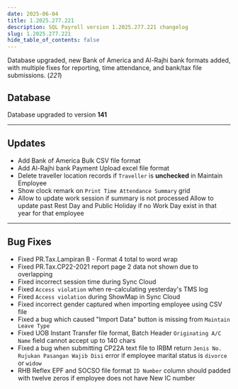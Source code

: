 ```yaml
---
date: 2025-06-04
title: 1.2025.277.221
description: SQL Payroll version 1.2025.277.221 changelog
slug: 1.2025.277.221
hide_table_of_contents: false
---
```


Database upgraded, new Bank of America and Al-Rajhi bank formats added, with multiple fixes for reporting, time attendance, and bank/tax file submissions. (*221*)

<!-- truncate -->

## Database

Database upgraded to version **141**

---

## Updates

- Add Bank of America Bulk CSV file format
- Add Al-Rajhi bank Payment Upload excel file format
- Delete traveller location records if `Traveller` is **unchecked** in Maintain Employee
- Show clock remark on `Print Time Attendance Summary` grid
- Allow to update work session if summary is not processed
Allow to update past Rest Day and Public Holiday if no Work Day exist in that year for that employee

---

## Bug Fixes

- Fixed PR.Tax.Lampiran B - Format 4 total to word wrap
- Fixed PR.Tax.CP22-2021 report page 2 data not shown due to overlapping
- Fixed incorrect session time during Sync Cloud
- Fixed `Access violation` when re-calculating yesterday's TMS log
- Fixed `Access violation` during ShowMap in Sync Cloud
- Fixed incorrect gender captured when importing employee using CSV file
- Fixed a bug which caused "Import Data" button is missing from `Maintain Leave Type`
- Fixed UOB Instant Transfer file format, Batch Header `Originating A/C Name` field cannot accept up to 140 chars
- Fixed a bug when submitting CP22A text file to IRBM return `Jenis No. Rujukan Pasangan Wajib Disi` error if employee marital status is `divorce` or `widow`
- RHB Reflex EPF and SOCSO file format `ID Number` column should padded with twelve zeros if employee does not have New IC number
